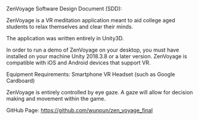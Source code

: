 ZenVoyage Software Design Document (SDD):

ZenVoyage is a VR meditation application meant to aid college aged students to relax themselves and clear their minds.

The application was written entirely in Unity3D.

In order to run a demo of ZenVoyage on your desktop, you must have installed on your machine Unity 2018.3.8 or a later version. ZenVoyage is compatible with iOS and Android devices that support VR.

Equipment Requirements:
Smartphone
VR Headset (such as Google Cardboard)

ZenVoyage is entirely controlled by eye gaze. A gaze will allow for decision making and movement within the game.

GitHub Page:
https://github.com/wunpun/zen_voyage_final
